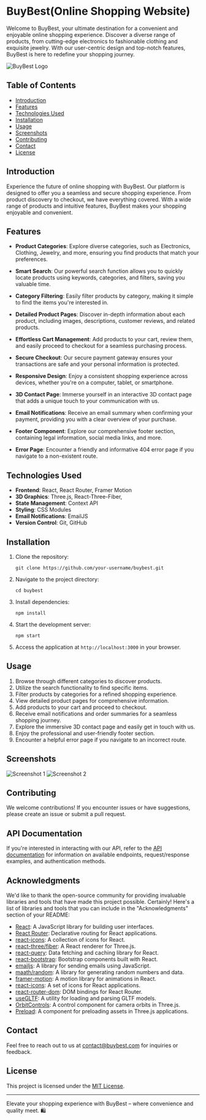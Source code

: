 # BuyBest(Online Shopping Website)

Welcome to BuyBest, your ultimate destination for a convenient and enjoyable online shopping experience. Discover a diverse range of products, from cutting-edge electronics to fashionable clothing and exquisite jewelry. With our user-centric design and top-notch features, BuyBest is here to redefine your shopping journey.

![BuyBest Logo](file:///C:/Users/krish/Downloads/Screenshot%202023-08-24%20230834.png)

## Table of Contents

- [Introduction](#introduction)
- [Features](#features)
- [Technologies Used](#technologies-used)
- [Installation](#installation)
- [Usage](#usage)
- [Screenshots](#screenshots)
- [Contributing](#contributing)
- [Contact](#contact)
- [License](#license)

## Introduction

Experience the future of online shopping with BuyBest. Our platform is designed to offer you a seamless and secure shopping experience. From product discovery to checkout, we have everything covered. With a wide range of products and intuitive features, BuyBest makes your shopping enjoyable and convenient.

## Features

- **Product Categories**: Explore diverse categories, such as Electronics, Clothing, Jewelry, and more, ensuring you find products that match your preferences.

- **Smart Search**: Our powerful search function allows you to quickly locate products using keywords, categories, and filters, saving you valuable time.

- **Category Filtering**: Easily filter products by category, making it simple to find the items you're interested in.

- **Detailed Product Pages**: Discover in-depth information about each product, including images, descriptions, customer reviews, and related products.

- **Effortless Cart Management**: Add products to your cart, review them, and easily proceed to checkout for a seamless purchasing process.

- **Secure Checkout**: Our secure payment gateway ensures your transactions are safe and your personal information is protected.

- **Responsive Design**: Enjoy a consistent shopping experience across devices, whether you're on a computer, tablet, or smartphone.

- **3D Contact Page**: Immerse yourself in an interactive 3D contact page that adds a unique touch to your communication with us.

- **Email Notifications**: Receive an email summary when confirming your payment, providing you with a clear overview of your purchase.

- **Footer Component**: Explore our comprehensive footer section, containing legal information, social media links, and more.

- **Error Page**: Encounter a friendly and informative 404 error page if you navigate to a non-existent route.

## Technologies Used

- **Frontend**: React, React Router, Framer Motion
- **3D Graphics**: Three.js, React-Three-Fiber, 
- **State Management**: Context API
- **Styling**: CSS Modules
- **Email Notifications**: EmailJS
- **Version Control**: Git, GitHub

## Installation

1. Clone the repository:
   ```
   git clone https://github.com/your-username/buybest.git
   ```
2. Navigate to the project directory:
   ```
   cd buybest
   ```
3. Install dependencies:
   ```
   npm install
   ```
4. Start the development server:
   ```
   npm start
   ```
5. Access the application at `http://localhost:3000` in your browser.

## Usage

1. Browse through different categories to discover products.
2. Utilize the search functionality to find specific items.
3. Filter products by categories for a refined shopping experience.
4. View detailed product pages for comprehensive information.
5. Add products to your cart and proceed to checkout.
6. Receive email notifications and order summaries for a seamless shopping journey.
7. Explore the immersive 3D contact page and easily get in touch with us.
8. Enjoy the professional and user-friendly footer section.
9. Encounter a helpful error page if you navigate to an incorrect route.

## Screenshots

![Screenshot 1](insert_screenshot_1_url_here)
![Screenshot 2](insert_screenshot_2_url_here)

## Contributing

We welcome contributions! If you encounter issues or have suggestions, please create an issue or submit a pull request.

## API Documentation

If you're interested in interacting with our API, refer to the [API documentation](https://fakestoreapi.com/docs) for information on available endpoints, request/response examples, and authentication methods.

## Acknowledgments

We'd like to thank the open-source community for providing invaluable libraries and tools that have made this project possible.
Certainly! Here's a list of libraries and tools that you can include in the "Acknowledgments" section of your README:

- [React](https://reactjs.org/): A JavaScript library for building user interfaces.
- [React Router](https://reactrouter.com/): Declarative routing for React applications.
- [react-icons](https://react-icons.github.io/react-icons/): A collection of icons for React.
- [react-three/fiber](https://github.com/pmndrs/react-three-fiber): A React renderer for Three.js.
- [react-query](https://react-query.tanstack.com/): Data fetching and caching library for React.
- [react-bootstrap](https://react-bootstrap.github.io/): Bootstrap components built with React.
- [emailjs](https://www.emailjs.com/): A library for sending emails using JavaScript.
- [maath/random](https://github.com/maath/rand): A library for generating random numbers and data.
- [framer-motion](https://www.framer.com/api/motion/): A motion library for animations in React.
- [react-icons](https://react-icons.github.io/react-icons/): A set of icons for React applications.
- [react-router-dom](https://reactrouter.com/web/guides/quick-start): DOM bindings for React Router.
- [useGLTF](https://github.com/pmndrs/drei): A utility for loading and parsing GLTF models.
- [OrbitControls](https://github.com/pmndrs/drei): A control component for camera orbits in Three.js.
- [Preload](https://github.com/pmndrs/drei): A component for preloading assets in Three.js applications.

## Contact

Feel free to reach out to us at contact@buybest.com for inquiries or feedback.

## License

This project is licensed under the [MIT License](LICENSE).

---

Elevate your shopping experience with BuyBest – where convenience and quality meet. 🛍️
